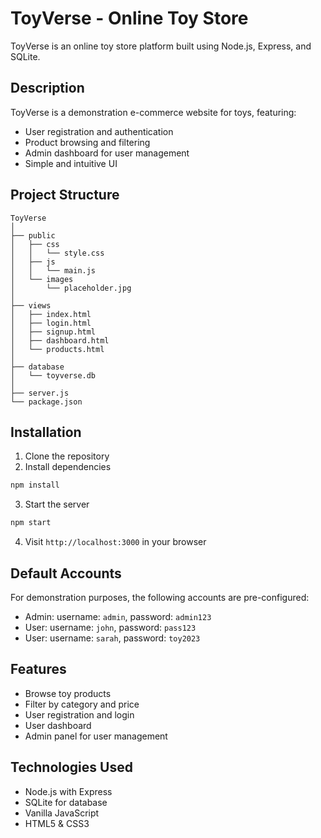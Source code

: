 # ToyVerse - Online Toy Store

ToyVerse is an online toy store platform built using Node.js, Express, and SQLite.

## Description

ToyVerse is a demonstration e-commerce website for toys, featuring:
- User registration and authentication
- Product browsing and filtering
- Admin dashboard for user management
- Simple and intuitive UI

## Project Structure

```
ToyVerse
│
├── public
│   ├── css
│   │   └── style.css
│   ├── js
│   │   └── main.js
│   └── images
│       └── placeholder.jpg
│
├── views
│   ├── index.html
│   ├── login.html
│   ├── signup.html
│   ├── dashboard.html
│   └── products.html
│
├── database
│   └── toyverse.db
│
├── server.js
└── package.json
```

## Installation

1. Clone the repository
2. Install dependencies

```bash
npm install
```

3. Start the server

```bash
npm start
```

4. Visit `http://localhost:3000` in your browser

## Default Accounts

For demonstration purposes, the following accounts are pre-configured:

- Admin: username: `admin`, password: `admin123`
- User: username: `john`, password: `pass123`
- User: username: `sarah`, password: `toy2023`

## Features

- Browse toy products
- Filter by category and price
- User registration and login
- User dashboard
- Admin panel for user management

## Technologies Used

- Node.js with Express
- SQLite for database
- Vanilla JavaScript
- HTML5 & CSS3
